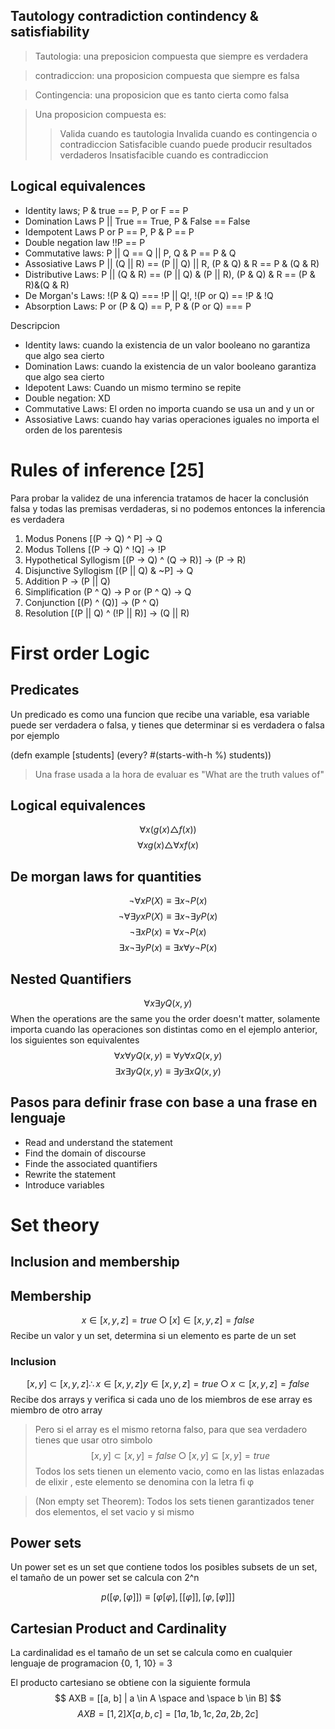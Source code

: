 ## Tautology contradiction contindency & satisfiability

> Tautologia: una preposicion compuesta que siempre es verdadera

> contradiccion: una proposicion compuesta que siempre es falsa

> Contingencia: una proposicion que es tanto cierta como falsa

> Una proposicion compuesta es:
> > Valida cuando es tautologia
> > Invalida cuando es contingencia o contradiccion
> > Satisfacible cuando puede producir resultados verdaderos
> > Insatisfacible cuando es contradiccion

## Logical equivalences
- Identity laws;              P & true == P,                        P or F == P
- Domination Laws       P || True == True,                   P & False == False
- Idempotent Laws       P or P == P,                            P & P == P
- Double negation law  !!P == P
- Commutative laws:     P || Q == Q || P,                     Q & P == P & Q
- Assosiative Laws        P || (Q || R) == (P || Q) || R,   (P & Q) & R == P & (Q & R)
- Distributive Laws:       P || (Q & R) == (P || Q) & (P || R), (P & Q) & R == (P & R)&(Q & R)
- De Morgan's Laws:     !(P & Q) === !P || Q!,           !(P or Q) == !P & !Q
- Absorption Laws:        P or (P & Q) == P,                P & (P or Q) === P

Descripcion
- Identity laws: cuando la existencia de un valor booleano no garantiza que algo sea cierto
- Domination Laws: cuando la existencia de un valor booleano garantiza que algo sea cierto
- Idepotent Laws: Cuando un mismo termino se repite
- Double negation: XD
- Commutative Laws: El orden no importa cuando se usa un and y un or
- Assosiative Laws: cuando hay varias operaciones iguales no importa el orden de los parentesis


# Rules of inference [25]

Para probar la validez de una inferencia tratamos de hacer la conclusión falsa y todas las premisas verdaderas, si no podemos entonces la inferencia es verdadera

1. Modus Ponens [(P -> Q) ^ P] -> Q
2. Modus Tollens [(P -> Q) ^ !Q] -> !P
3. Hypothetical Syllogism [(P -> Q) ^ (Q -> R)] -> (P -> R)
4. Disjunctive Syllogism [(P || Q) & ~P] -> Q
5. Addition P -> (P || Q)
6. Simplification (P ^ Q) -> P or (P ^ Q) -> Q
7. Conjunction [(P) ^ (Q)] -> (P ^ Q)
8. Resolution [(P || Q) ^ (!P || R)] -> (Q || R)

# First order Logic
## Predicates
Un predicado es como una funcion que recibe una variable, esa variable puede ser verdadera o falsa, y tienes que determinar si es verdadera o falsa por ejemplo

(defn example [students] (every? #(starts-with-h %) students))

> Una frase usada a la hora de evaluar es "What are the truth values of"

## Logical equivalences
$$\forall x(g(x)\triangle f(x)) $$
$$\forall x g(x) \triangle \forall x f(x) $$
## De morgan laws for quantities
$$ ¬\forall x P(X) \equiv \exists x ¬P(x) $$
$$ ¬\forall \exists y x P(X) \equiv \exists x ¬\exists yP(x) $$
$$ ¬\exists x P(x)  \equiv \forall x ¬P(x)$$
$$ \exists x ¬\exists y P(x)  \equiv \exists x \forall y ¬P(x)$$
## Nested Quantifiers
$$ \forall x \exists y Q(x, y) $$
When the operations are the same you the order doesn't matter, solamente importa cuando las operaciones son distintas como en el ejemplo anterior, los siguientes son equivalentes
$$ \forall x \forall y Q(x, y) \equiv \forall y \forall x Q(x, y) $$
$$ \exists x \exists y Q(x, y) \equiv \exists y \exists x Q(x, y) $$

## Pasos para definir frase con base a una frase en lenguaje
- Read and understand the statement
- Find the domain of discourse
- Finde the associated quantifiers
- Rewrite the statement
- Introduce variables

# Set theory
## Inclusion and membership
## Membership
$$x\in[x,y,z] = true \bigcirc [x]\in[x,y,z] = false$$
Recibe un valor y un set, determina si un elemento es parte de un set
### Inclusion
$$ [x, y]\subset[x,y,z] \therefore x \in [x,y,z] y \in [x,y,z]= true \bigcirc x \subset [x,y,z] = false $$
Recibe dos arrays y verifica si cada uno de los miembros de ese array es miembro de otro array
> Pero si el array es el mismo retorna falso, para que sea verdadero tienes que usar otro simbolo
$$ [x,y] \subset [x,y] = false \bigcirc [x,y] \subseteq[x,y] = true $$
> Todos los sets tienen un elemento vacio, como en las listas enlazadas de elixir , este elemento se denomina con la letra fi φ 

> (Non empty set Theorem): Todos los sets tienen garantizados tener dos elementos, el set vacio y si mismo

## Power sets
Un power set es un set que contiene todos los posibles subsets de un set, el tamaño de un power set se calcula con 2^n

$$ p([φ, [φ]]) \equiv [φ [φ], [[φ]], [φ, [φ]]] $$
## Cartesian Product and Cardinality
La cardinalidad es el tamaño de un set se calcula como en cualquier lenguaje de programacion {0, 1, 10} = 3

El producto cartesiano se obtiene con la siguiente formula
$$ AXB = [[a, b] | a \in A \space and \space b \in B] $$
$$ AXB=[1,2]X[a,b,c]=[1a,1b,1c,2a,2b,2c] $$
